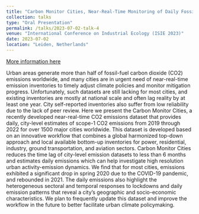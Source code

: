 ```yaml
---
title: "Carbon Monitor Cities, Near-Real-Time Monitoring of Daily Fossil-Fuel CO2  Emissions from Cities Worldwide"
collection: talks
type: "Oral Presentation"
permalink: /talks/2023-07-02-talk-4
venue: "International Conference on Industrial Ecology (ISIE 2023)"
date: 2023-07-02
location: "Leiden, Netherlands"
---
```


[More information here](https://dh107.github.io/)

Urban areas generate more than half of fossil-fuel carbon dioxide (CO2) emissions worldwide, and many cities are in urgent need of near-real-time emission inventories to timely adjust climate policies and monitor mitigation progress. Unfortunately, such datasets are still lacking for most cities, and existing inventories are mostly at national scale and often lag reality by at least one year. City self-reported inventories also suffer from low reliability due to the lack of peer review. Here we present the Carbon Monitor Cities, a recently developed near-real-time CO2 emissions dataset that provides daily, city-level estimates of scope-1 CO2  emissions from 2019 through 2022 for over 1500 major cities worldwide. This dataset is developed based on an innovative workflow that combines a global harmonized top-down approach and local available bottom-up inventories for power, residential, industry, ground transportation, and aviation sectors. Carbon Monitor Cities reduces the time lag of city-level emission datasets to less than 6 months and estimates daily emissions which can help investigate high resolution urban activity-emission dynamics. We find that for most cities, emissions exhibited a significant drop in spring 2020 due to the COVID-19 pandemic, and rebounded in 2021. The daily emissions also highlight the heterogeneous sectoral and temporal responses to lockdowns and daily emission patterns that reveal a city’s geographic and socio-economic characteristics. We plan to frequently update this dataset and improve the workflow in the future to better facilitate urban climate policymaking.